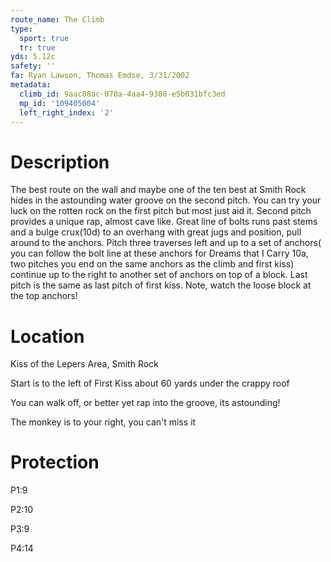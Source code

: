 ```yaml
---
route_name: The Climb
type:
  sport: true
  tr: true
yds: 5.12c
safety: ''
fa: Ryan Lawson, Thomas Emdse, 3/31/2002
metadata:
  climb_id: 9aac08ac-070a-4aa4-9380-e5b031bfc3ed
  mp_id: '109405004'
  left_right_index: '2'
---
```

# Description
The best route on the wall and maybe one of the ten best at Smith Rock hides in the astounding water groove on the second pitch. You can try your luck on the rotten rock on the first pitch but most just aid it. Second pitch provides a unique rap, almost cave like. Great line of bolts runs past stems and a bulge crux(10d) to an overhang with great jugs and position, pull around to the anchors. Pitch three traverses left and up to a set of anchors( you can follow the bolt line at these anchors for Dreams that I Carry 10a, two pitches you end on the same anchors as the climb and first kiss) continue up to the right to another set of anchors on top of a block. Last pitch is the same as last pitch of first kiss. Note, watch the loose block at the top anchors!

# Location
Kiss of the Lepers Area, Smith Rock

Start is to the left of First Kiss about 60 yards under the crappy roof

You can walk off, or better yet rap into the groove, its astounding!

The monkey is to your right, you can't miss it

# Protection
P1:9

P2:10

P3:9

P4:14
